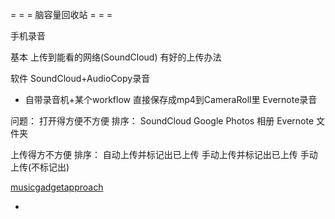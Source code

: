 
= = = 脑容量回收站 = = =

手机录音

基本
上传到能看的网络(SoundCloud)
有好的上传办法

软件
SoundCloud+AudioCopy录音
* 自带录音机+某个workflow
直接保存成mp4到CameraRoll里
Evernote录音

问题：
打开得方便不方便 排序：
SoundCloud
Google Photos 相册
Evernote 文件夹

上传得方不方便 排序：
自动上传并标记出已上传
手动上传并标记出已上传
手动上传(不标记出)




[musicgadgetapproach](https://github.com/7900ms/00nottheater_deserted/tree/master/book/musicgadgetapproach)

-
